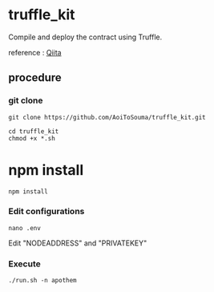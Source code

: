 # truffle_kit
Compile and deploy the contract using Truffle.

reference : [Qiita](https://qiita.com/aoitosouma/private/f010b4e568f2f4baa56b)

## procedure
### git clone
```
git clone https://github.com/AoiToSouma/truffle_kit.git
```
```
cd truffle_kit
chmod +x *.sh
```
# npm install
```
npm install
```

### Edit configurations
```
nano .env
```
Edit "NODEADDRESS" and "PRIVATEKEY"

### Execute
```
./run.sh -n apothem
```
